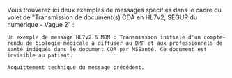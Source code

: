 

Vous trouverez ici deux exemples de messages spécifiés dans le cadre du volet de "Transmission de document(s) CDA en HL7v2, SEGUR du numérique - Vague 2" :

    Un exemple de message HL7v2.6 MDM : Transmission initiale d'un compte-rendu de biologie médicale à diffuser au DMP et aux professionnels de santé indiqués dans le document CDA par MSSanté. Ce document est invisible au patient.

    Acquittement technique du message précédent.


